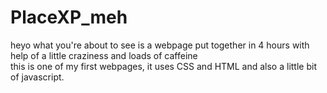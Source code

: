 # PlaceXP_meh
heyo
what you're about to see is a webpage put together in 4 hours with help of a little craziness and loads of caffeine  
this is one of my first webpages, it uses CSS and HTML and also a little bit of javascript.
